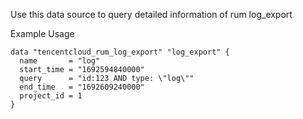 Use this data source to query detailed information of rum log_export

Example Usage

```hcl
data "tencentcloud_rum_log_export" "log_export" {
  name       = "log"
  start_time = "1692594840000"
  query      = "id:123 AND type: \"log\""
  end_time   = "1692609240000"
  project_id = 1
}
```

